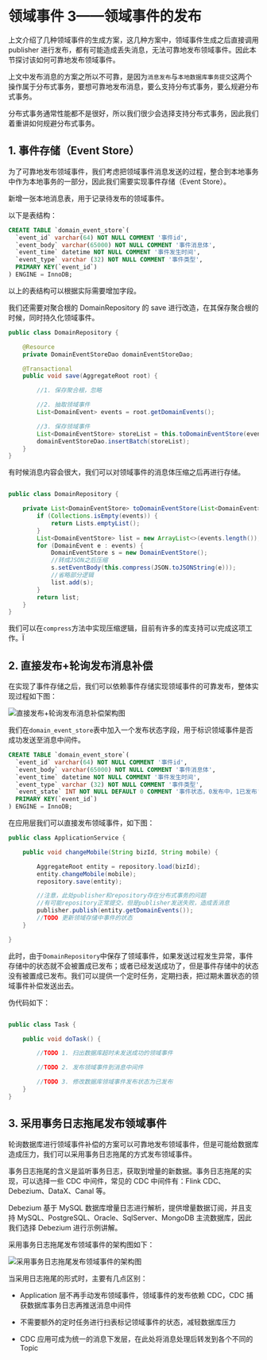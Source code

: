 # 领域事件 3——领域事件的发布

上文介绍了几种领域事件的生成方案，这几种方案中，领域事件生成之后直接调用 publisher
进行发布，都有可能造成丢失消息，无法可靠地发布领域事件。因此本节探讨该如何可靠地发布领域事件。

上文中发布消息的方案之所以不可靠，是因为`消息发布`与`本地数据库事务提交`这两个操作属于分布式事务，要想可靠地发布消息，要么支持分布式事务，要么规避分布式事务。

分布式事务通常性能都不是很好，所以我们很少会选择支持分布式事务，因此我们着重讲如何规避分布式事务。

## 1. 事件存储（Event Store）

为了可靠地发布领域事件，我们考虑把领域事件消息发送的过程，整合到本地事务中作为本地事务的一部分，因此我们需要实现事件存储（Event
Store）。

新增一张本地消息表，用于记录待发布的领域事件。

以下是表结构：

```sql
CREATE TABLE `domain_event_store`(
  `event_id` varchar(64) NOT NULL COMMENT '事件id',
  `event_body` varchar(65000) NOT NULL COMMENT '事件消息体',
  `event_time` datetime NOT NULL COMMENT '事件发生时间',
  `event_type` varchar (32) NOT NULL COMMENT '事件类型',
  PRIMARY KEY(`event_id`)
) ENGINE = InnoDB;
```

以上的表结构可以根据实际需要增加字段。

我们还需要对聚合根的 DomainRepository 的 save 进行改造，在其保存聚合根的时候，同时持久化领域事件。

```java
public class DomainRepository {

    @Resource
    private DomainEventStoreDao domainEventStoreDao;

    @Transactional
    public void save(AggregateRoot root) {

        //1. 保存聚合根，忽略

        //2. 抽取领域事件
        List<DomainEvent> events = root.getDomainEvents();

        //3. 保存领域事件
        List<DomainEventStore> storeList = this.toDomainEventStore(events);
        domainEventStoreDao.insertBatch(storeList);
    }
}
```

有时候消息内容会很大，我们可以对领域事件的消息体压缩之后再进行存储。

```java

public class DomainRepository {

    private List<DomainEventStore> toDomainEventStore(List<DomainEvent> events) {
        if (Collections.isEmpty(events)) {
            return Lists.emptyList();
        }
        List<DomainEventStore> list = new ArrayList<>(events.length());
        for (DomainEvent e : events) {
            DomainEventStore s = new DomainEventStore();
            //转成JSON之后压缩
            s.setEventBody(this.compress(JSON.toJSONString(e)));
            //省略部分逻辑
            list.add(s);
        }
        return list;
    }
}

```

我们可以在`compress`方法中实现压缩逻辑，目前有许多的库支持可以完成这项工作。Ï

## 2. 直接发布+轮询发布消息补偿

在实现了事件存储之后，我们可以依赖事件存储实现领域事件的可靠发布，整体实现过程如下图：

![直接发布+轮询发布消息补偿架构图](/images/2/ct.007.jpg)

我们在`domain_event_store`表中加入一个发布状态字段，用于标识领域事件是否成功发送至消息中间件。

```sql
CREATE TABLE `domain_event_store`(
  `event_id` varchar(64) NOT NULL COMMENT '事件id',
  `event_body` varchar(65000) NOT NULL COMMENT '事件消息体',
  `event_time` datetime NOT NULL COMMENT '事件发生时间',
  `event_type` varchar (32) NOT NULL COMMENT '事件类型',
  `event_state` INT NOT NULL DEFAULT 0 COMMENT '事件状态，0发布中，1已发布',
  PRIMARY KEY(`event_id`)
) ENGINE = InnoDB;
```

在应用层我们可以直接发布领域事件，如下图：

```java
public class ApplicationService {

    public void changeMobile(String bizId, String mobile) {

        AggregateRoot entity = repository.load(bizId);
        entity.changeMobile(mobile);
        repository.save(entity);

        //注意，此处publisher和repository存在分布式事务的问题
        //有可能repository正常提交，但是publisher发送失败，造成丢消息
        publisher.publish(entity.getDomainEvents());
        //TODO 更新领域存储中事件的状态
    }

}

```

此时，由于`DomainRepository`中保存了领域事件，如果发送过程发生异常，事件存储中的状态就不会被置成已发布；或者已经发送成功了，但是事件存储中的状态没有被置成已发布。我们可以提供一个定时任务，定期扫表，把过期未置状态的领域事件补偿发送出去。

伪代码如下：

```java

public class Task {

    public void doTask() {

        //TODO 1. 扫出数据库超时未发送成功的领域事件

        //TODO 2. 发布领域事件到消息中间件

        //TODO 3. 修改数据库领域事件发布状态为已发布
    }
}

```

## 3. 采用事务日志拖尾发布领域事件

轮询数据库进行领域事件补偿的方案可以可靠地发布领域事件，但是可能给数据库造成压力，我们可以采用事务日志拖尾的方式发布领域事件。

事务日志拖尾的含义是监听事务日志，获取到增量的新数据。事务日志拖尾的实现，可以选择一些 CDC 中间件，常见的 CDC 中间件有：Flink CDC、Debezium、DataX、Canal 等。

Debezium 基于 MySQL 数据库增量日志进行解析，提供增量数据订阅，并且支持 MySQL、PostgreSQL、Oracle、SqlServer、MongoDB 主流数据库，因此我们选择 Debezium 进行示例讲解。

采用事务日志拖尾发布领域事件的架构图如下：

![采用事务日志拖尾发布领域事件的架构图](/images/2/ct.008.jpg)

当采用日志拖尾的形式时，主要有几点区别：

- Application 层不再手动发布领域事件，领域事件的发布依赖 CDC，CDC 捕获数据库事务日志再推送消息中间件

- 不需要额外的定时任务进行扫表标记领域事件的状态，减轻数据库压力

- CDC 应用可成为统一的消息下发层，在此处将消息处理后转发到各个不同的 Topic

<!--@include: ../footer.md-->
